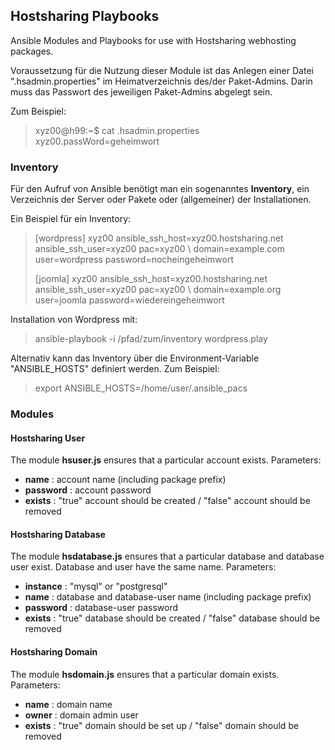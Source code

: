 ## Hostsharing Playbooks

Ansible Modules and Playbooks for use with Hostsharing webhosting 
packages.

Voraussetzung für die Nutzung dieser Module ist das Anlegen einer Datei
".hsadmin.properties" im Heimatverzeichnis des/der Paket-Admins.
Darin muss das Passwort des jeweiligen Paket-Admins abgelegt sein.

Zum Beispiel:

>
> xyz00@h99:~$ cat .hsadmin.properties 
> xyz00.passWord=geheimwort
>

### Inventory

Für den Aufruf von Ansible benötigt man ein sogenanntes __Inventory__, ein
Verzeichnis der Server oder Pakete oder (allgemeiner) der Installationen.

Ein Beispiel für ein Inventory:

>
> [wordpress]
> xyz00 ansible_ssh_host=xyz00.hostsharing.net ansible_ssh_user=xyz00 pac=xyz00 \\
>   domain=example.com user=wordpress password=nocheingeheimwort
>
> [joomla]
> xyz00 ansible_ssh_host=xyz00.hostsharing.net ansible_ssh_user=xyz00 pac=xyz00 \\
>   domain=example.org user=joomla password=wiedereingeheimwort
>

Installation von Wordpress mit:

>
> ansible-playbook -i /pfad/zum/inventory wordpress.play
>

Alternativ kann das Inventory über die Environment-Variable "ANSIBLE_HOSTS"
definiert werden. Zum Beispiel:

>
> export ANSIBLE_HOSTS=/home/user/.ansible_pacs 
>

### Modules

#### Hostsharing User

The module __hsuser.js__ ensures that a particular account exists.
Parameters:
* __name__ : account name (including package prefix)
* __password__ : account password
* __exists__ : "true" account should be created / "false" account should be removed

#### Hostsharing Database

The module __hsdatabase.js__ ensures that a particular database and database 
user exist. Database and user have the same name.
Parameters:
* __instance__ : "mysql" or "postgresql"
* __name__ : database and database-user name (including package prefix)
* __password__ : database-user password
* __exists__ : "true" database should be created / "false" database should be removed

#### Hostsharing Domain

The module __hsdomain.js__ ensures that a particular domain exists.
Parameters:
* __name__ : domain name
* __owner__ : domain admin user 
* __exists__ : "true" domain should be set up / "false" domain should be removed
